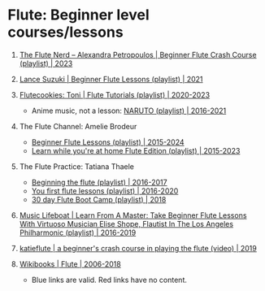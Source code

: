 # Flute: Beginner level courses/lessons

1. [The Flute Nerd – Alexandra Petropoulos | Beginner Flute Crash Course (playlist) | 2023](https://www.youtube.com/playlist?list=PLvKY8qVZgDC92ywYl6YHzTHsszRcQAXAr)

1. [Lance Suzuki | Beginner Flute Lessons (playlist) | 2021](https://www.youtube.com/playlist?list=PLsrOzJDmkmQ31oQT199XITYm2qjwt__1C)

1. [Flutecookies: Toni | Flute Tutorials (playlist) | 2020-2023](https://www.youtube.com/playlist?list=PLridJK_H4uobzb5kS_qOo2l9-OrRNwfd_)
   - Anime music, not a lesson: [NARUTO (playlist) | 2016-2021](https://www.youtube.com/playlist?list=PLridJK_H4uobC_trKyi8yF51oUkDX6PYY)

1. The Flute Channel: Amelie Brodeur
   - [Beginner Flute Lessons (playlist) | 2015-2024](https://www.youtube.com/playlist?list=PLM_znTF7I0H9UonhGrTAZc-o0htcdytwk)
   - [Learn while you're at home Flute Edition (playlist) | 2015-2023](https://www.youtube.com/playlist?list=PLM_znTF7I0H9gxd6TYV8d05AJ2taAdVTC)

1. The Flute Practice: Tatiana Thaele
   - [Beginning the flute (playlist) | 2016-2017](https://www.youtube.com/playlist?list=PLg66Jjfuwi_3f0Js72GZkwhFdpAsj7RBv)
   - [You first flute lessons (playlist) | 2016-2020](https://www.youtube.com/playlist?list=PLg66Jjfuwi_3nnNZdwwN2kvQj3-kP1FUi)
   - [30 day Flute Boot Camp (playlist) | 2018](https://www.youtube.com/playlist?list=PLg66Jjfuwi_3ZrFpHQPvqUZKUR6YO5Kcu)

1. [Music Lifeboat | Learn From A Master: Take Beginner Flute Lessons With Virtuoso Musician Elise Shope, Flautist In The Los Angeles Philharmonic (playlist) | 2016-2019](https://www.youtube.com/playlist?list=PLjolLvS-EDNDhL08H1glgsr9QyXW85c2x)

1. [katieflute | a beginner's crash course in playing the flute (video) | 2019](https://www.youtube.com/watch?v=sxth-Qg3TE4)

1. [Wikibooks | Flute | 2006-2018](https://en.wikibooks.org/wiki/Flute)
   - Blue links are valid. Red links have no content.

